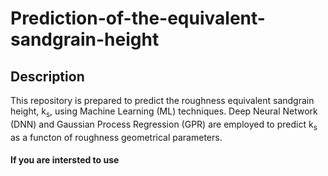 # Prediction-of-the-equivalent-sandgrain-height

## Description
This repository is prepared to predict the roughness equivalent sandgrain height, k<sub>s</sub>, using Machine Learning (ML) techniques. Deep Neural Network (DNN) and Gaussian Process Regression (GPR) are employed to predict k<sub>s</sub> as a functon of roughness geometrical parameters.

#### If you are intersted to use 
